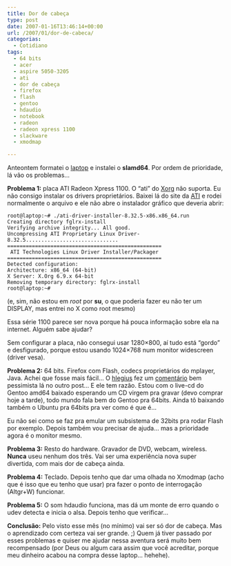 ```yaml
---
title: Dor de cabeça
type: post
date: 2007-01-16T13:46:14+00:00
url: /2007/01/dor-de-cabeca/
categorias:
  - Cotidiano
tags:
  - 64 bits
  - acer
  - aspire 5050-3205
  - ati
  - dor de cabeça
  - firefox
  - flash
  - gentoo
  - hdaudio
  - notebook
  - radeon
  - radeon xpress 1100
  - slackware
  - xmodmap

---
```

Anteontem formatei o [laptop][1] e instalei o **slamd64**. Por ordem de prioridade, lá vão os problemas…

**Problema 1:** placa ATI Radeon Xpress 1100. O “ati” do [Xorg][2] não suporta. Eu não consigo instalar os drivers proprietários. Baixei lá do site da [ATI][3] e rodei normalmente o arquivo e ele não abre o instalador gráfico que deveria abrir:

```
root@laptop:~# ./ati-driver-installer-8.32.5-x86.x86_64.run
Creating directory fglrx-install
Verifying archive integrity... All good.
Uncompressing ATI Proprietary Linux Driver-8.32.5..............................
==================================================
 ATI Technologies Linux Driver Installer/Packager
==================================================
Detected configuration:
Architecture: x86_64 (64-bit)
X Server: X.Org 6.9.x 64-bit
Removing temporary directory: fglrx-install
root@laptop:~#
```

(e, sim, não estou em _root_ por **su**, o que poderia fazer eu não ter um DISPLAY, mas entrei no X como root mesmo)

Essa série 1100 parece ser nova porque há pouca informação sobre ela na internet. Alguém sabe ajudar?

Sem configurar a placa, não consegui usar 1280×800, aí tudo está “gordo” e desfigurado, porque estou usando 1024×768 num monitor widescreen (driver vesa).

**Problema 2:** 64 bits. Firefox com Flash, codecs proprietários do mplayer, Java. Achei que fosse mais fácil… O [hlegius][4] fez um [comentário][5] bem pessimista lá no outro post… E ele tem razão. Estou com o live-cd do Gentoo amd64 baixado esperando um CD virgem pra gravar (devo comprar hoje a tarde), todo mundo fala bem do Gentoo pra 64bits. Ainda tô baixando também o Ubuntu pra 64bits pra ver como é que é…

Eu não sei como se faz pra emular um subsistema de 32bits pra rodar Flash por exemplo. Depois também vou precisar de ajuda… mas a prioridade agora é o monitor mesmo.

**Problema 3:** Resto do hardware. Gravador de DVD, webcam, wireless. **Nunca** useu nenhum dos três. Vai ser uma experiência nova super divertida, com mais dor de cabeça ainda.

**Problema 4:** Teclado. Depois tenho que dar uma olhada no Xmodmap (acho que é isso que eu tenho que usar) pra fazer o ponto de interrogação (Altgr+W) funcionar.

**Problema 5:** O som hdaudio funciona, mas dá um monte de erro quando o udev detecta e inicia o alsa. Depois tenho que verificar…

**Conclusão:** Pelo visto esse mês (no mínimo) vai ser só dor de cabeça. Mas o aprendizado com certeza vai ser grande. ;) Quem já tiver passado por esses problemas e quiser me ajudar nessa aventura será muito bem recompensado (por Deus ou algum cara assim que você acreditar, porque meu dinheiro acabou na compra desse laptop… hehehe).

 [1]: /2007/01/ive-got-the-power/
 [2]: http://www.x.org
 [3]: http://www.ati.com/
 [4]: http://www.hlegius.pro.br/
 [5]: /2007/01/ive-got-the-power/#comment-1012

